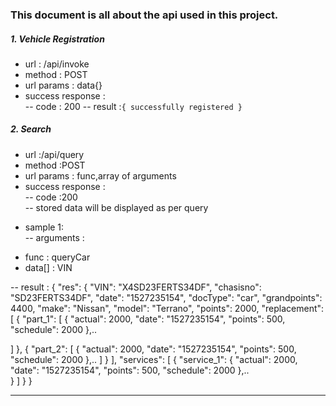### This document is all about the api used in this project.  

##### 1. Vehicle Registration

* url : /api/invoke
* method : POST
*  url params : data{}
* success response :  
-- code : 200 
-- result :`{ successfully registered }`

##### 2. Search

* url :/api/query
*  method :POST
*  url params : func,array of arguments
*  success response :  
-- code :200  
-- stored data will be displayed as per query
- sample 1:  
-- arguments :
*   func : queryCar
*	data[] : VIN  

-- result : {
"res": {
"VIN": "X4SD23FERTS34DF",
"chasisno": "SD23FERTS34DF",
"date": "1527235154",
"docType": "car",
"grandpoints": 4400,
"make": "Nissan",
"model": "Terrano",
"points": 2000,
"replacement": [
{
	"part_1": [
	{
	"actual": 2000,
	"date": "1527235154",
	"points": 500,
	"schedule": 2000
},..

]
},
{
	"part_2": [
	{
	"actual": 2000,
	"date": "1527235154",
	"points": 500,
	"schedule": 2000
},..
]
}
],
"services": [
{
	"service_1": {
	"actual": 2000,
	"date": "1527235154",
	"points": 500,
	"schedule": 2000
},..     
}
]
}
}


----

